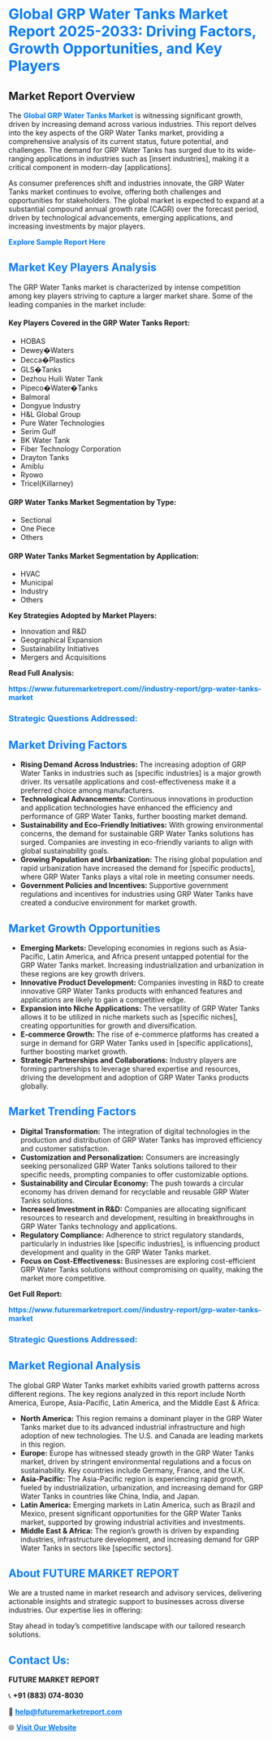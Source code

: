 <h1 style="color: #007BFF;">Global GRP Water Tanks Market Report 2025-2033: Driving Factors, Growth Opportunities, and Key Players</h1>

<section id="overview">
<h2>Market Report Overview</h2>
<p>The <a href="https://www.futuremarketreport.com//industry-report/grp-water-tanks-market" style="color: #007BFF; text-decoration: none;"><strong>Global GRP Water Tanks Market</strong></a> is witnessing significant growth, driven by increasing demand across various industries. This report delves into the key aspects of the GRP Water Tanks market, providing a comprehensive analysis of its current status, future potential, and challenges. The demand for GRP Water Tanks has surged due to its wide-ranging applications in industries such as [insert industries], making it a critical component in modern-day [applications].</p>
<p>As consumer preferences shift and industries innovate, the GRP Water Tanks market continues to evolve, offering both challenges and opportunities for stakeholders. The global market is expected to expand at a substantial compound annual growth rate (CAGR) over the forecast period, driven by technological advancements, emerging applications, and increasing investments by major players.</p>
</section>

<section id="overview">
<p><a href="https://www.futuremarketreport.com//request-sample/reportId=45542" style="color: #007BFF; text-decoration: none;"><strong>Explore Sample Report Here</strong></a></p>
</section>

<section id="key-players">
<h2 style="color: #007BFF;">Market Key Players Analysis</h2>
<p>The GRP Water Tanks market is characterized by intense competition among key players striving to capture a larger market share. Some of the leading companies in the market include:</p>
<h4>Key Players Covered in the GRP Water Tanks Report:</h4>
<ul><li>HOBAS</li><li>Dewey�Waters</li><li>Decca�Plastics</li><li>GLS�Tanks</li><li>Dezhou Huili Water Tank</li><li>Pipeco�Water�Tanks</li><li>Balmoral</li><li>Dongyue Industry</li><li>H&amp;L Global Group</li><li>Pure Water Technologies</li><li>Serim Gulf</li><li>BK Water Tank</li><li>Fiber Technology Corporation</li><li>Drayton Tanks</li><li>Amiblu</li><li>Ryowo</li><li>Tricel(Killarney)</li></ul>
<h4>GRP Water Tanks Market Segmentation by Type:</h4>
<ul><li>Sectional</li><li>One Piece</li><li>Others</li></ul>

<h4>GRP Water Tanks Market Segmentation by Application:</h4>
<ul><li>HVAC</li><li>Municipal</li><li>Industry</li><li>Others</li></ul>
<p><strong>Key Strategies Adopted by Market Players:</strong></p>
<ul>
<li>Innovation and R&D</li>
<li>Geographical Expansion</li>
<li>Sustainability Initiatives</li>
<li>Mergers and Acquisitions</li>
</ul>
</section>

<section>
<p><strong>Read Full Analysis: </strong></p><a href="https://www.futuremarketreport.com//industry-report/grp-water-tanks-market" style="color: #007BFF; text-decoration: none;"><strong>https://www.futuremarketreport.com//industry-report/grp-water-tanks-market</strong></a>
<h3 style="color: #007BFF;">Strategic Questions Addressed:</h3>
</section>

<section id="driving-factors">
<h2 style="color: #007BFF;">Market Driving Factors</h2>
<ul>
<li><strong>Rising Demand Across Industries:</strong> The increasing adoption of GRP Water Tanks in industries such as [specific industries] is a major growth driver. Its versatile applications and cost-effectiveness make it a preferred choice among manufacturers.</li>
<li><strong>Technological Advancements:</strong> Continuous innovations in production and application technologies have enhanced the efficiency and performance of GRP Water Tanks, further boosting market demand.</li>
<li><strong>Sustainability and Eco-Friendly Initiatives:</strong> With growing environmental concerns, the demand for sustainable GRP Water Tanks solutions has surged. Companies are investing in eco-friendly variants to align with global sustainability goals.</li>
<li><strong>Growing Population and Urbanization:</strong> The rising global population and rapid urbanization have increased the demand for [specific products], where GRP Water Tanks plays a vital role in meeting consumer needs.</li>
<li><strong>Government Policies and Incentives:</strong> Supportive government regulations and incentives for industries using GRP Water Tanks have created a conducive environment for market growth.</li>
</ul>
</section>

<section id="growth-opportunities">
<h2 style="color: #007BFF;">Market Growth Opportunities</h2>
<ul>
<li><strong>Emerging Markets:</strong> Developing economies in regions such as Asia-Pacific, Latin America, and Africa present untapped potential for the GRP Water Tanks market. Increasing industrialization and urbanization in these regions are key growth drivers.</li>
<li><strong>Innovative Product Development:</strong> Companies investing in R&D to create innovative GRP Water Tanks products with enhanced features and applications are likely to gain a competitive edge.</li>
<li><strong>Expansion into Niche Applications:</strong> The versatility of GRP Water Tanks allows it to be utilized in niche markets such as [specific niches], creating opportunities for growth and diversification.</li>
<li><strong>E-commerce Growth:</strong> The rise of e-commerce platforms has created a surge in demand for GRP Water Tanks used in [specific applications], further boosting market growth.</li>
<li><strong>Strategic Partnerships and Collaborations:</strong> Industry players are forming partnerships to leverage shared expertise and resources, driving the development and adoption of GRP Water Tanks products globally.</li>
</ul>
</section>

<section id="trending-factors">
<h2 style="color: #007BFF;">Market Trending Factors</h2>
<ul>
<li><strong>Digital Transformation:</strong> The integration of digital technologies in the production and distribution of GRP Water Tanks has improved efficiency and customer satisfaction.</li>
<li><strong>Customization and Personalization:</strong> Consumers are increasingly seeking personalized GRP Water Tanks solutions tailored to their specific needs, prompting companies to offer customizable options.</li>
<li><strong>Sustainability and Circular Economy:</strong> The push towards a circular economy has driven demand for recyclable and reusable GRP Water Tanks solutions.</li>
<li><strong>Increased Investment in R&D:</strong> Companies are allocating significant resources to research and development, resulting in breakthroughs in GRP Water Tanks technology and applications.</li>
<li><strong>Regulatory Compliance:</strong> Adherence to strict regulatory standards, particularly in industries like [specific industries], is influencing product development and quality in the GRP Water Tanks market.</li>
<li><strong>Focus on Cost-Effectiveness:</strong> Businesses are exploring cost-efficient GRP Water Tanks solutions without compromising on quality, making the market more competitive.</li>
</ul>
</section>

<section>
<p><strong>Get Full Report: </strong></p><a href="https://www.futuremarketreport.com//industry-report/grp-water-tanks-market" style="color: #007BFF; text-decoration: none;"><strong>https://www.futuremarketreport.com//industry-report/grp-water-tanks-market</strong></a>
<h3 style="color: #007BFF;">Strategic Questions Addressed:</h3>
</section>


<section id="regional-analysis">
<h2 style="color: #007BFF;">Market Regional Analysis</h2>
<p>The global GRP Water Tanks market exhibits varied growth patterns across different regions. The key regions analyzed in this report include North America, Europe, Asia-Pacific, Latin America, and the Middle East & Africa:</p>
<ul>
<li><strong>North America:</strong> This region remains a dominant player in the GRP Water Tanks market due to its advanced industrial infrastructure and high adoption of new technologies. The U.S. and Canada are leading markets in this region.</li>
<li><strong>Europe:</strong> Europe has witnessed steady growth in the GRP Water Tanks market, driven by stringent environmental regulations and a focus on sustainability. Key countries include Germany, France, and the U.K.</li>
<li><strong>Asia-Pacific:</strong> The Asia-Pacific region is experiencing rapid growth, fueled by industrialization, urbanization, and increasing demand for GRP Water Tanks in countries like China, India, and Japan.</li>
<li><strong>Latin America:</strong> Emerging markets in Latin America, such as Brazil and Mexico, present significant opportunities for the GRP Water Tanks market, supported by growing industrial activities and investments.</li>
<li><strong>Middle East & Africa:</strong> The region’s growth is driven by expanding industries, infrastructure development, and increasing demand for GRP Water Tanks in sectors like [specific sectors].</li>
</ul>
</section>

<footer>
<h2 style="color: #007BFF;">About FUTURE MARKET REPORT</h2>
<p>We are a trusted name in market research and advisory services, delivering actionable insights and strategic support to businesses across diverse industries. Our expertise lies in offering:</p>

<p>Stay ahead in today’s competitive landscape with our tailored research solutions.</p>

<h2 style="color: #007BFF;">Contact Us:</h2>
<p><strong>FUTURE MARKET REPORT</strong></p>
<p>📞 <strong>+91 (883) 074-8030</strong></p>
<p>📧 <strong><a href="mailto:help@futuremarketreport.com" style="color: #007BFF;">help@futuremarketreport.com</a></strong></p>
<p>🌐 <strong><a href="https://www.futuremarketreport.com/" style="color: #007BFF;">Visit Our Website</a></strong></p>
</footer>